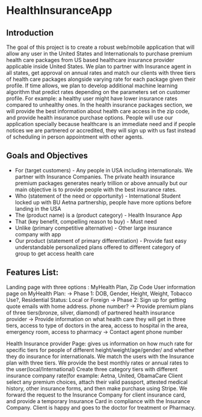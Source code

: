 # HealthInsuranceApp
## Introduction

The goal of this project is to create a robust web/mobile application that will allow any user in the United States and Internationals to purchase premium health care packages from US based healthcare insurance provider applicable inside United States. We plan to partner with Insurance agent in all states, get approval on annual rates and match our clients with three tiers of health care packages alongside varying rate for each package given their profile. If time allows, we plan to develop additional machine learning algorithm that predict rates depending on the parameters set on customer profile. For example: a healthy user might have lower insurance rates compared to unhealthy ones. In the health insurance packages section, we will provide the best information about health care access in the zip code, and provide health insurance purchase options. People will use our application specially because healthcare is an immediate need and if people notices we are partnered or accredited, they will sign up with us fast instead of scheduling in person appointment with other agents.

## Goals and Objectives

* For (target customers) - Any people in USA including internationals. We partner with Insurance Companies. The private health insurance premium packages generates nearly trillion or above annually but our main objective is to provide people with the best insurance rates.
* Who (statement of the need or opportunity) - International Student locked up with BU Aetna partnership, people have more options before landing in the USA
* The (product name) is a (product category) - Health Insurance App
* That (key benefit, compelling reason to buy) -  Must need 
* Unlike (primary competitive alternative) - Other large insurance company with app
* Our product (statement of primary differentiation) -  Provide fast easy understandable personalized plans offered to different category of group to get access health care

## Features List:
Landing page with three options : MyHealth Plan, Zip Code
User information page on MyHealth Plan: 
→ Phase 1: DOB, Gender, Height, Weight, Tobacco Use?, Residential Status: Local or Foreign
→ Phase 2: Sign up for getting quote emails with home address. phone number?
→ Provide premium plans of three tiers(bronze, silver, diamond) of partnered health insurance provider
→ Provide information on what health care they will get in three tiers, access to type of doctors in the area, access to hospital in the area, emergency room, access to pharmacy
→ Contact agent phone number

Health Insurance provider Page: gives us information on how much rate for specific tiers for people of different height/weight/age/gender/ and whether they do insurance for internationals. We match the users with the Insurance plan with three tiers.
We provide the best monthly rates or annual rates to the user(local/International)
Create three category tiers with different insurance company rate(for example: Aetna, United, ObamaCare
Client select any premium choices, attach their valid passport, attested medical history, other insurance forms, and then make purchase using Stripe.
We forward the request to the Insurance Company for client insurance card, and provide a temporary Insurance Card in compliance with the Insurance Company. Client is happy and goes to the doctor for treatment or Pharmacy.

